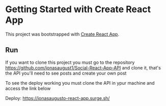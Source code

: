 # Getting Started with Create React App

This project was bootstrapped with [Create React App](https://github.com/facebook/create-react-app).

## Run

If you want to clone this project you must go to the repository https://github.com/jonasaugust1/Social-React-App-API and clone it, that's the API you'll need to see posts and create your own post

To see the deploy working you must clone the API in ypur machine and access the link below

Deploy: https://jonasaugusto-react-app.surge.sh/

